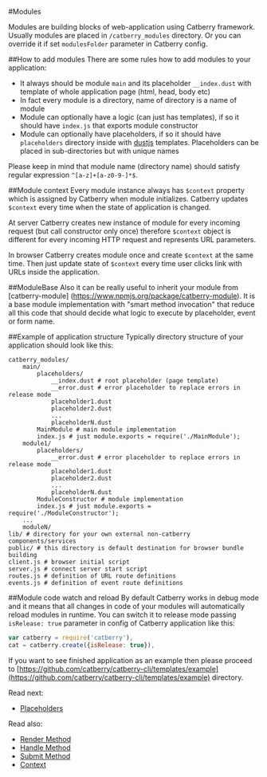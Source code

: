 #Modules

Modules are building blocks of web-application using Catberry framework.
Usually modules are placed in `/catberry_modules` directory. Or you can override it
if set `modulesFolder` parameter in Catberry config.

##How to add modules
There are some rules how to add modules to your application:

* It always should be module `main` and its placeholder `__index.dust` with
template of whole application page (html, head, body etc)
* In fact every module is a directory, name of directory is a name of module
* Module can optionally have a logic (can just has templates), if so 
it should have `index.js` that exports module constructor
* Module can optionally have placeholders, if so it should have `placeholders`
directory inside with [dustjs](https://github.com/linkedin/dustjs) templates.
Placeholders can be placed in sub-directories but with unique names

Please keep in mind that module name (directory name) should satisfy regular 
expression `^[a-z]+[a-z0-9-]*$`.

##Module context
Every module instance always has `$context` property which is assigned by
Catberry when module initializes. Catberry updates `$context` every time when the 
state of application is changed. 

At server Catberry creates new instance of module for every incoming 
request (but call constructor only once) therefore `$context` object is different
for every incoming HTTP request and represents URL parameters.

In browser Catberry creates module once and create `$context` at the same time.
Then just update state of `$context` every time user clicks link with URLs
inside the application.

##ModuleBase
Also it can be really useful to inherit your module from [catberry-module]
(https://www.npmjs.org/package/catberry-module). It is a base module 
implementation with "smart method invocation" that reduce all this code that
should decide what logic to execute by placeholder, event or form name.

##Example of application structure
Typically directory structure of your application should look like this:
```
catberry_modules/
	main/
		placeholders/
			__index.dust # root placeholder (page template)
			__error.dust # error placeholder to replace errors in release mode
			placeholder1.dust
			placeholder2.dust
			...
			placeholderN.dust
		MainModule # main module implementation
		index.js # just module.exports = require('./MainModule');
	module1/
		placeholders/
			__error.dust # error placeholder to replace errors in release mode
			placeholder1.dust
			placeholder2.dust
			...
			placeholderN.dust
		ModuleConstructor # module implementation
		index.js # just module.exports = require('./ModuleConstructor');
	...
	moduleN/
lib/ # directory for your own external non-catberry components/services
public/ # this directory is default destination for browser bundle building
client.js # browser initial script
server.js # connect server start script
routes.js # definition of URL route definitions
events.js # definition of event route definitions
```

##Module code watch and reload
By default Catberry works in debug mode and it means that all changes in code
of your modules will automatically reload modules in runtime. You can switch it 
to release mode passing `isRelease: true` parameter in config of Catberry 
application like this:

```javascript
var catberry = require('catberry'),
cat = catberry.create({isRelease: true}),
```

If you want to see finished application as an example then please proceed to 
[https://github.com/catberry/catberry-cli/templates/example](https://github.com/catberry/catberry-cli/templates/example) directory.

Read next:

* [Placeholders](placeholders.md)

Read also:

* [Render Method](render-method.md)
* [Handle Method](handle-method.md)
* [Submit Method](submit-method.md)
* [Context](context.md)
